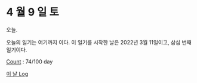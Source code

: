 # 4 월 9 일 토

오늘.

오늘의 일기는 여기까지 이다. 이 일기를 시작한 날은 2022년 3월 11일이고, 삼십 번째 일기이다.

[Count](../../../roadmap/roadmap.md) : 74/100 day

[이 날 Log](../../../logs/2022/4/9.md)
